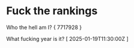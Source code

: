 # Fuck the rankings

Who the hell am I?
{ 7717928 }

What fucking year is it?
[ 2025-01-19T11:30:00Z ]
